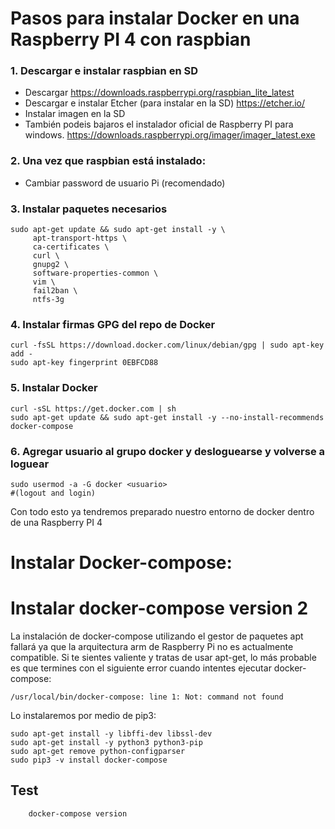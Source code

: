# Pasos para instalar Docker en una Raspberry PI 4 con raspbian

### 1. Descargar e instalar raspbian en  SD
   * Descargar https://downloads.raspberrypi.org/raspbian_lite_latest
   * Descargar e instalar Etcher (para instalar en la SD) https://etcher.io/
   * Instalar imagen en la SD
   * También podeis bajaros el instalador oficial de Raspberry PI para windows. https://downloads.raspberrypi.org/imager/imager_latest.exe
  
### 2. Una vez que raspbian está instalado:
   * Cambiar password de usuario Pi (recomendado)

### 3. Instalar paquetes necesarios

```
sudo apt-get update && sudo apt-get install -y \
     apt-transport-https \
     ca-certificates \
     curl \
     gnupg2 \
     software-properties-common \
     vim \
     fail2ban \
     ntfs-3g
```

### 4. Instalar firmas GPG del repo de Docker

```
curl -fsSL https://download.docker.com/linux/debian/gpg | sudo apt-key add -
sudo apt-key fingerprint 0EBFCD88
```


### 5. Instalar Docker

```
curl -sSL https://get.docker.com | sh
sudo apt-get update && sudo apt-get install -y --no-install-recommends docker-compose
```

### 6. Agregar usuario al grupo docker y desloguearse y volverse a loguear

```
sudo usermod -a -G docker <usuario>
#(logout and login)
```

Con todo esto ya tendremos preparado nuestro entorno de docker dentro de una Raspberry PI 4

# Instalar Docker-compose:

# Instalar docker-compose version 2
La instalación de docker-compose utilizando el gestor de paquetes apt fallará ya que la arquitectura arm de Raspberry Pi no es actualmente compatible.
Si te sientes valiente y tratas de usar apt-get, lo más probable es que termines con el siguiente error cuando intentes ejecutar docker-compose: 
```
/usr/local/bin/docker-compose: line 1: Not: command not found
```
Lo instalaremos por medio de pip3:
```
sudo apt-get install -y libffi-dev libssl-dev
sudo apt-get install -y python3 python3-pip
sudo apt-get remove python-configparser
sudo pip3 -v install docker-compose
```
## Test
```
    docker-compose version
```

